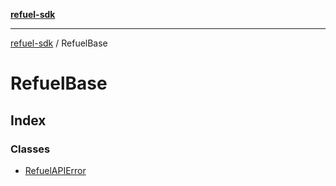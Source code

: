 [**refuel-sdk**](../README.md)

***

[refuel-sdk](../modules.md) / RefuelBase

# RefuelBase

## Index

### Classes

- [RefuelAPIError](classes/RefuelAPIError.md)
